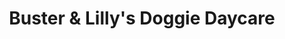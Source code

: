 ---
title: "Buster & Lilly's Doggie Daycare"
url: /tigard/buster-und-lillys-doggie-daycare/
shop: Tiere
---